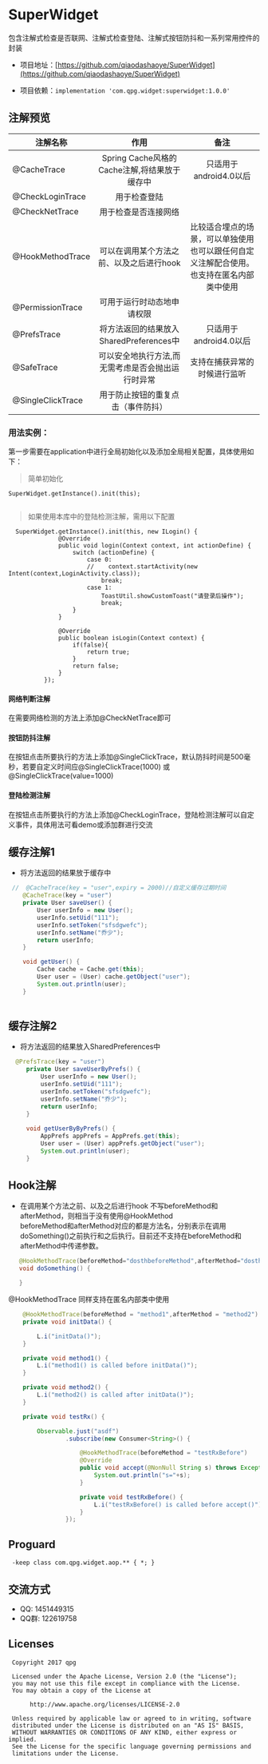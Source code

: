 # SuperWidget

包含注解式检查是否联网、注解式检查登陆、注解式按钮防抖和一系列常用控件的封装

- 项目地址：[https://github.com/qiaodashaoye/SuperWidget](https://github.com/qiaodashaoye/SuperWidget)

- 项目依赖：`implementation 'com.qpg.widget:superwidget:1.0.0'`

注解预览
---


| 注解名称        | 作用          | 备注          |
| ------------- |:-------------:| :-------------:|
| @CacheTrace    |Spring Cache风格的Cache注解,将结果放于缓存中|只适用于android4.0以后|
| @CheckLoginTrace    |用于检查登陆|       |
| @CheckNetTrace    |用于检查是否连接网络|       |
| @HookMethodTrace   |可以在调用某个方法之前、以及之后进行hook|比较适合埋点的场景，可以单独使用也可以跟任何自定义注解配合使用。也支持在匿名内部类中使用|
| @PermissionTrace   |可用于运行时动态地申请权限|
| @PrefsTrace        |将方法返回的结果放入SharedPreferences中|只适用于android4.0以后|
| @SafeTrace         |可以安全地执行方法,而无需考虑是否会抛出运行时异常|支持在捕获异常的时候进行监听|
| @SingleClickTrace        |用于防止按钮的重复点击（事件防抖）       |


### 用法实例：

第一步需要在application中进行全局初始化以及添加全局相关配置，具体使用如下：
> 简单初始化
```
SuperWidget.getInstance().init(this);
        
```
> 如果使用本库中的登陆检测注解，需用以下配置
```
  SuperWidget.getInstance().init(this, new ILogin() {
              @Override
              public void login(Context context, int actionDefine) {
                  switch (actionDefine) {
                      case 0:
                      //    context.startActivity(new Intent(context,LoginActivity.class));
                          break;
                      case 1:
                          ToastUtil.showCustomToast("请登录后操作");
                          break;
                  }
              }
  
              @Override
              public boolean isLogin(Context context) {
                  if(false){
                      return true;
                  }
                  return false;
              }
          });

```
#### 网络判断注解

在需要网络检测的方法上添加@CheckNetTrace即可

#### 按钮防抖注解

在按钮点击所要执行的方法上添加@SingleClickTrace，默认防抖时间是500毫秒，若要自定义时间应@SingleClickTrace(1000)
或@SingleClickTrace(value=1000)

#### 登陆检测注解

在按钮点击所要执行的方法上添加@CheckLoginTrace，登陆检测注解可以自定义事件，具体用法可看demo或添加群进行交流

 缓存注解1
 ---
 - 将方法返回的结果放于缓存中
```java
 //  @CacheTrace(key = "user",expiry = 2000)//自定义缓存过期时间
    @CacheTrace(key = "user")
    private User saveUser() {
        User userInfo = new User();
        userInfo.setUid("111");
        userInfo.setToken("sfsdgwefc");
        userInfo.setName("乔少");
        return userInfo;
    }

    void getUser() {
        Cache cache = Cache.get(this);
        User user = (User) cache.getObject("user");
        System.out.println(user);
    }
    
```
 缓存注解2
 ---
 - 将方法返回的结果放入SharedPreferences中
```java
  @PrefsTrace(key = "user")
     private User saveUserByPrefs() {
         User userInfo = new User();
         userInfo.setUid("111");
         userInfo.setToken("sfsdgwefc");
         userInfo.setName("乔少");
         return userInfo;
     }
 
     void getUserByByPrefs() {
         AppPrefs appPrefs = AppPrefs.get(this);
         User user = (User) appPrefs.getObject("user");
         System.out.println(user);
     }
```

Hook注解
---
- 在调用某个方法之前、以及之后进行hook
不写beforeMethod和afterMethod，则相当于没有使用@HookMethod<br>
beforeMethod和afterMethod对应的都是方法名，分别表示在调用doSomething()之前执行和之后执行。目前还不支持在beforeMethod和afterMethod中传递参数。

```Java
   @HookMethodTrace(beforeMethod="dosthbeforeMethod",afterMethod="dosthafterMethod")
   void doSomething() {

   }
```

@HookMethodTrace 同样支持在匿名内部类中使用

```java
    @HookMethodTrace(beforeMethod = "method1",afterMethod = "method2")
    private void initData() {

        L.i("initData()");
    }

    private void method1() {
        L.i("method1() is called before initData()");
    }

    private void method2() {
        L.i("method2() is called after initData()");
    }

    private void testRx() {

        Observable.just("asdf")
                .subscribe(new Consumer<String>() {

                    @HookMethodTrace(beforeMethod = "testRxBefore")
                    @Override
                    public void accept(@NonNull String s) throws Exception {
                        System.out.println("s="+s);
                    }

                    private void testRxBefore() {
                        L.i("testRxBefore() is called before accept()");
                    }
                });
```
## Proguard
```
 -keep class com.qpg.widget.aop.** { *; }
```
## 交流方式
 * QQ: 1451449315
 * QQ群: 122619758
 
 ## Licenses
 ```
  Copyright 2017 qpg
 
  Licensed under the Apache License, Version 2.0 (the "License");
  you may not use this file except in compliance with the License.
  You may obtain a copy of the License at
 
       http://www.apache.org/licenses/LICENSE-2.0
 
  Unless required by applicable law or agreed to in writing, software
  distributed under the License is distributed on an "AS IS" BASIS,
  WITHOUT WARRANTIES OR CONDITIONS OF ANY KIND, either express or implied.
  See the License for the specific language governing permissions and
  limitations under the License.
 ```